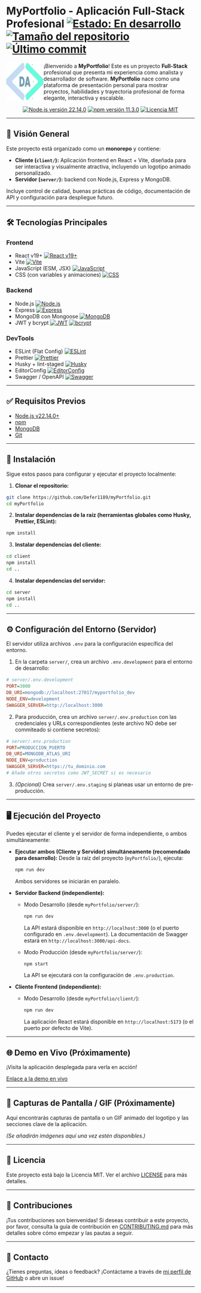 # MyPortfolio - Aplicación Full-Stack Profesional <a href="#"><img src="https://img.shields.io/badge/status-en%20desarrollo-orange?style=flat&logo=github" alt="Estado: En desarrollo"></a> <a href="https://github.com/Defer1189/myPortfolio"><img src="https://img.shields.io/github/repo-size/Defer1189/myPortfolio?style=flat&logo=github" alt="Tamaño del repositorio"></a> <a href="https://github.com/Defer1189/myPortfolio"><img src="https://img.shields.io/github/last-commit/Defer1189/myPortfolio?style=flat&logo=git" alt="Último commit"></a>

<a href="https://github.com/Defer1189/myPortfolio" target="_blank" title="Visita mi Portafolio Web">
  <img src="docs/images/logo.svg" alt="Logo de mi portafolio" width="100" height="100" align="left" loading="lazy">
</a>

¡Bienvenido a **MyPortfolio**!
Este es un proyecto **Full-Stack** profesional que presenta mi experiencia como analista y desarrollador de software. **MyPortfolio** nace como una plataforma de presentación personal para mostrar proyectos, habilidades y trayectoria profesional de forma elegante, interactiva y escalable.

<p align="center">
  <a href="https://nodejs.org/"><img src="https://img.shields.io/badge/Node.js-v22.14.0-brightgreen?style=flat&logo=node.js" alt="Node.js versión 22.14.0"></a>
  <a href="https://www.npmjs.com/"><img src="https://img.shields.io/badge/npm-v11.3.0-red?style=flat&logo=npm" alt="npm versión 11.3.0"></a>
  <a href="https://github.com/Defer1189/myPortfolio/blob/main/LICENSE"><img src="https://img.shields.io/github/license/Defer1189/myPortfolio?style=flat&logo=open-source-initiative" alt="Licencia MIT"></a>
</p>

---

## 📌 Visión General

Este proyecto está organizado como un **monorepo** y contiene:

- **Cliente (`client/`):** Aplicación frontend en React + Vite, diseñada para ser interactiva y visualmente atractiva, incluyendo un logotipo animado personalizado.
- **Servidor (`server/`):** backend con Node.js, Express y MongoDB.

Incluye control de calidad, buenas prácticas de código, documentación de API y configuración para despliegue futuro.

---

## 🛠️ Tecnologías Principales

### Frontend

- React v19+ [![React v19+](https://img.shields.io/badge/React-61DAFB?style=flat&logo=react&logoColor=white)](https://react.dev/)
- Vite [![Vite](https://img.shields.io/badge/Vite-646CFF?style=flat&logo=vite&logoColor=white)](https://vitejs.dev/)
- JavaScript (ESM, JSX) [![JavaScript](https://img.shields.io/badge/JavaScript-ESM%2C%20JSX-F7DF1E?style=flat&logo=javascript&logoColor=black)](https://developer.mozilla.org/docs/Web/JavaScript)
- CSS (con variables y animaciones) [![CSS](https://img.shields.io/badge/CSS-1572B6?style=flat&logo=css3&logoColor=white)](https://developer.mozilla.org/docs/Web/CSS)

### Backend

- Node.js [![Node.js](https://img.shields.io/badge/Node.js-v22.14.0-brightgreen?style=flat&logo=node.js)](https://nodejs.org/)
- Express [![Express](https://img.shields.io/badge/Express-404D59?style=flat&logo=express&logoColor=white)](https://expressjs.com/)
- MongoDB con Mongoose [![MongoDB](https://img.shields.io/badge/MongoDB-47A248?style=flat&logo=mongodb&logoColor=white)](https://www.mongodb.com/)
- JWT y bcrypt [![JWT](https://img.shields.io/badge/JWT-000000?style=flat&logo=json-web-tokens&logoColor=white)](https://jwt.io/) [![bcrypt](https://img.shields.io/badge/bcrypt-000000?style=flat&logo=hashicorp&logoColor=white)](https://www.npmjs.com/package/bcrypt)

### DevTools

- ESLint (Flat Config) [![ESLint](https://img.shields.io/badge/ESLint-4B3263?style=flat&logo=eslint&logoColor=white)](https://eslint.org/)
- Prettier [![Prettier](https://img.shields.io/badge/Prettier-F7B93E?style=flat&logo=prettier&logoColor=black)](https://prettier.io/)
- Husky + lint-staged [![Husky](https://img.shields.io/badge/Husky-000000?style=flat&logo=husky&logoColor=white)](https://typicode.github.io/husky/#/)
- EditorConfig [![EditorConfig](https://img.shields.io/badge/EditorConfig-000000?style=flat&logo=editorconfig&logoColor=white)](https://editorconfig.org/)
- Swagger / OpenAPI [![Swagger](https://img.shields.io/badge/Swagger-85EA2D?style=flat&logo=swagger&logoColor=black)](https://swagger.io/)

---

## ✅ Requisitos Previos

- [Node.js v22.14.0+](https://nodejs.org/)
- [npm](https://www.npmjs.com/)
- [MongoDB](https://www.mongodb.com/)
- [Git](https://git-scm.com/)

---

## 🚀 Instalación

Sigue estos pasos para configurar y ejecutar el proyecto localmente:

1. **Clonar el repositorio:**

```bash
git clone https://github.com/Defer1189/myPortfolio.git
cd myPortfolio
```

2. **Instalar dependencias de la raíz (herramientas globales como Husky, Prettier, ESLint):**

```bash
npm install
```

3. **Instalar dependencias del cliente:**

```bash
cd client
npm install
cd ..
```

4. **Instalar dependencias del servidor:**

```bash
cd server
npm install
cd ..
```

---

## ⚙️ Configuración del Entorno (Servidor)

El servidor utiliza archivos `.env` para la configuración específica del entorno.

1. En la carpeta `server/`, crea un archivo `.env.development` para el entorno de desarrollo:

```ini
# server/.env.development
PORT=3000
DB_URI=mongodb://localhost:27017/myportfolio_dev
NODE_ENV=development
SWAGGER_SERVER=http://localhost:3000
```

2. Para producción, crea un archivo `server/.env.production` con las credenciales y URLs correspondientes (este archivo NO debe ser commiteado si contiene secretos):

```ini
# server/.env.production
PORT=PRODUCCION_PUERTO
DB_URI=MONGODB_ATLAS_URI
NODE_ENV=production
SWAGGER_SERVER=https://tu_dominio.com
# Añade otros secretos como JWT_SECRET si es necesario
```

3. _(Opcional)_ Crea `server/.env.staging` si planeas usar un entorno de pre-producción.

---

## 🖥️ Ejecución del Proyecto

Puedes ejecutar el cliente y el servidor de forma independiente, o ambos simultáneamente:

- **Ejecutar ambos (Cliente y Servidor) simultáneamente (recomendado para desarrollo):**
  Desde la raíz del proyecto (`myPortfolio/`), ejecuta:

  ```bash
  npm run dev
  ```

  Ambos servidores se iniciarán en paralelo.

- **Servidor Backend (independiente):**

  - Modo Desarrollo (desde `myPortfolio/server/`):

    ```bash
    npm run dev
    ```

    La API estará disponible en `http://localhost:3000` (o el puerto configurado en `.env.development`).
    La documentación de Swagger estará en `http://localhost:3000/api-docs`.

  - Modo Producción (desde `myPortfolio/server/`):
    ```bash
    npm start
    ```
    La API se ejecutará con la configuración de `.env.production`.

- **Cliente Frontend (independiente):**
  - Modo Desarrollo (desde `myPortfolio/client/`):
    ```bash
    npm run dev
    ```
    La aplicación React estará disponible en `http://localhost:5173` (o el puerto por defecto de Vite).

---

## 🌐 Demo en Vivo (Próximamente)

¡Visita la aplicación desplegada para verla en acción!

[Enlace a la demo en vivo](https://tu-dominio-de-despliegue.com)

---

## 📸 Capturas de Pantalla / GIF (Próximamente)

Aquí encontrarás capturas de pantalla o un GIF animado del logotipo y las secciones clave de la aplicación.

_(Se añadirán imágenes aquí una vez estén disponibles.)_

---

## 🪪 Licencia

Este proyecto está bajo la Licencia MIT. Ver el archivo [LICENSE](https://github.com/Defer1189/myPortfolio/tree/main?tab=MIT-1-ov-file) para más detalles.

---

## 🤝 Contribuciones

¡Tus contribuciones son bienvenidas! Si deseas contribuir a este proyecto, por favor, consulta la guía de contribución en [CONTRIBUTING.md](CONTRIBUTING.md) para más detalles sobre cómo empezar y las pautas a seguir.

---

## 🤝 Contacto

¿Tienes preguntas, ideas o feedback?
¡Contáctame a través de [mi perfil de GitHub](https://github.com/Defer1189) o abre un issue!

---
